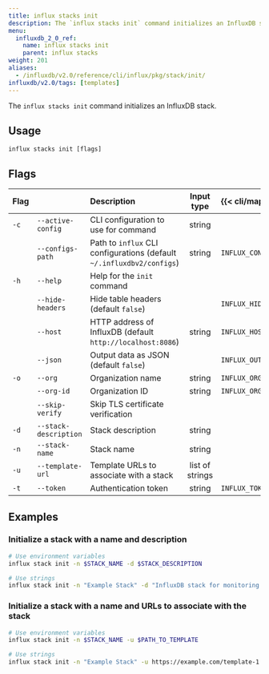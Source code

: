 ```yaml
---
title: influx stacks init
description: The `influx stacks init` command initializes an InfluxDB stack.
menu:
  influxdb_2_0_ref:
    name: influx stacks init
    parent: influx stacks
weight: 201
aliases:
  - /influxdb/v2.0/reference/cli/influx/pkg/stack/init/
influxdb/v2.0/tags: [templates]
---
```


The `influx stacks init` command initializes an InfluxDB stack.

## Usage
```
influx stacks init [flags]
```

## Flags
| Flag |                       | Description                                                           | Input type      | {{< cli/mapped >}}    |
|:---- |:---                   |:-----------                                                           |:----------:     |:------------------    |
| `-c` | `--active-config`     | CLI configuration to use for command                                  | string          |                       |
|      | `--configs-path`      | Path to `influx` CLI configurations (default `~/.influxdbv2/configs`) | string          |`INFLUX_CONFIGS_PATH`  |
| `-h` | `--help`              | Help for the `init` command                                           |                 |                       |
|      | `--hide-headers`      | Hide table headers (default `false`)                                  |                 | `INFLUX_HIDE_HEADERS` |
|      | `--host`              | HTTP address of InfluxDB (default `http://localhost:8086`)            | string          | `INFLUX_HOST`         |
|      | `--json`              | Output data as JSON (default `false`)                                 |                 | `INFLUX_OUTPUT_JSON`  |
| `-o` | `--org`               | Organization name                                                     | string          | `INFLUX_ORG`          |
|      | `--org-id`            | Organization ID                                                       | string          | `INFLUX_ORG_ID`       |
|      | `--skip-verify`       | Skip TLS certificate verification                                     |                 |                       |
| `-d` | `--stack-description` | Stack description                                                     | string          |                       |
| `-n` | `--stack-name`        | Stack name                                                            | string          |                       |
| `-u` | `--template-url`      | Template URLs to associate with a stack                               | list of strings |                       |
| `-t` | `--token`             | Authentication token                                                  | string          | `INFLUX_TOKEN`        |

## Examples

### Initialize a stack with a name and description

```sh
# Use environment variables
influx stack init -n $STACK_NAME -d $STACK_DESCRIPTION

# Use strings
influx stack init -n "Example Stack" -d "InfluxDB stack for monitoring some awesome stuff"
```

### Initialize a stack with a name and URLs to associate with the stack

```sh
# Use environment variables
influx stack init -n $STACK_NAME -u $PATH_TO_TEMPLATE

# Use strings
influx stack init -n "Example Stack" -u https://example.com/template-1.yml
```
